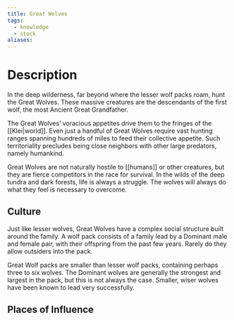 ```yaml
---
title: Great Wolves
tags:
  - knowledge
  - stock
aliases:
---
```


# Description
In the deep wilderness, far beyond where the lesser wolf packs roam, hunt the Great Wolves. These massive creatures are the descendants of the first wolf, the most Ancient Great Grandfather.

The Great Wolves’ voracious appetites drive them to the fringes of the [[Klei|world]]. Even just a handful of Great Wolves require vast hunting ranges spanning hundreds of miles to feed their collective appetite. Such territoriality precludes being close neighbors with other large predators, namely humankind.

Great Wolves are not naturally hostile to [[humans]] or other creatures, but they are fierce competitors in the race for survival. In the wilds of the deep tundra and dark forests, life is always a struggle. The wolves will always do what they feel is necessary to overcome.

## Culture
Just like lesser wolves, Great Wolves have a complex social structure built around the family. A wolf pack consists of a family lead by a Dominant male and female pair, with their offspring from the past few years. Rarely do they allow outsiders into the pack.

Great Wolf packs are smaller than lesser wolf packs, containing perhaps three to six wolves. The Dominant wolves are generally the strongest and largest in the pack, but this is not always the case. Smaller, wiser wolves have been known to lead very successfully.

## Places of Influence